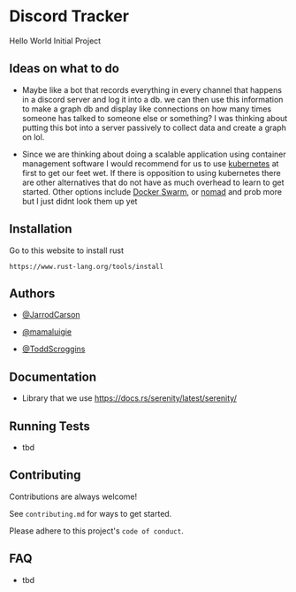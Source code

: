
# Discord Tracker

Hello World Initial Project

## Ideas on what to do

- Maybe like a bot that records everything in every channel that happens in a discord server and log it into a db. we can then use this information to make a graph db and display like connections on how many times someone has talked to someone else or something? I was thinking about putting this bot into a server passively to collect data and create a graph on lol.

- Since we are thinking about doing a scalable application using container management software I would recommend for us to use [kubernetes](https://kubernetes.io/) at first to get our feet wet. If there is opposition to using kubernetes there are other alternatives that do not have as much overhead to learn to get started. Other options include [Docker Swarm](https://docs.docker.com/engine/swarm/), or [nomad](https://www.nomadproject.io/) and prob more but I just didnt look them
  up yet

## Installation

Go to this website to install rust

``
https://www.rust-lang.org/tools/install
``

## Authors

- [@JarrodCarson](https://github.com/JarrodCarson)

- [@mamaluigie](https://github.com/mamaluigie)

- [@ToddScroggins](https://github.com/Toddgs)


## Documentation

- Library that we use
https://docs.rs/serenity/latest/serenity/


## Running Tests

- tbd

## Contributing

Contributions are always welcome!

See `contributing.md` for ways to get started.

Please adhere to this project's `code of conduct`.

## FAQ

- tbd
